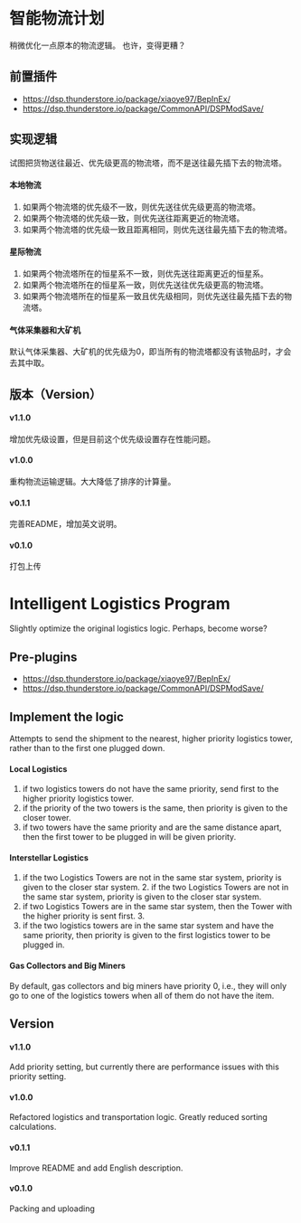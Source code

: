 # 智能物流计划
稍微优化一点原本的物流逻辑。
也许，变得更糟？

## 前置插件
- https://dsp.thunderstore.io/package/xiaoye97/BepInEx/
- https://dsp.thunderstore.io/package/CommonAPI/DSPModSave/

## 实现逻辑
试图把货物送往最近、优先级更高的物流塔，而不是送往最先插下去的物流塔。 
#### 本地物流
1. 如果两个物流塔的优先级不一致，则优先送往优先级更高的物流塔。
2. 如果两个物流塔的优先级一致，则优先送往距离更近的物流塔。
3. 如果两个物流塔的优先级一致且距离相同，则优先送往最先插下去的物流塔。
#### 星际物流
1. 如果两个物流塔所在的恒星系不一致，则优先送往距离更近的恒星系。
2. 如果两个物流塔所在的恒星系一致，则优先送往优先级更高的物流塔。
3. 如果两个物流塔所在的恒星系一致且优先级相同，则优先送往最先插下去的物流塔。
#### 气体采集器和大矿机
默认气体采集器、大矿机的优先级为0，即当所有的物流塔都没有该物品时，才会去其中取。
 
## 版本（Version）
#### v1.1.0
增加优先级设置，但是目前这个优先级设置存在性能问题。
#### v1.0.0
重构物流运输逻辑。大大降低了排序的计算量。
#### v0.1.1
完善README，增加英文说明。
#### v0.1.0 
打包上传

# Intelligent Logistics Program
Slightly optimize the original logistics logic.
Perhaps, become worse?

## Pre-plugins
- https://dsp.thunderstore.io/package/xiaoye97/BepInEx/
- https://dsp.thunderstore.io/package/CommonAPI/DSPModSave/

## Implement the logic
Attempts to send the shipment to the nearest, higher priority logistics tower, rather than to the first one plugged down. 
#### Local Logistics
1. if two logistics towers do not have the same priority, send first to the higher priority logistics tower.
2. if the priority of the two towers is the same, then priority is given to the closer tower.
3. if two towers have the same priority and are the same distance apart, then the first tower to be plugged in will be given priority.
#### Interstellar Logistics
1. if the two Logistics Towers are not in the same star system, priority is given to the closer star system. 2. if the two Logistics Towers are not in the same star system, priority is given to the closer star system.
2. if two Logistics Towers are in the same star system, then the Tower with the higher priority is sent first. 3.
3. if the two logistics towers are in the same star system and have the same priority, then priority is given to the first logistics tower to be plugged in.
#### Gas Collectors and Big Miners
By default, gas collectors and big miners have priority 0, i.e., they will only go to one of the logistics towers when all of them do not have the item.
 
## Version
#### v1.1.0
Add priority setting, but currently there are performance issues with this priority setting.
#### v1.0.0
Refactored logistics and transportation logic. Greatly reduced sorting calculations.
#### v0.1.1
Improve README and add English description.
#### v0.1.0 
Packing and uploading
